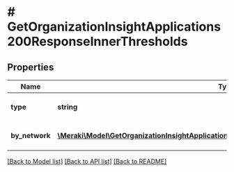 # # GetOrganizationInsightApplications200ResponseInnerThresholds

## Properties

Name | Type | Description | Notes
------------ | ------------- | ------------- | -------------
**type** | **string** | Threshold type (static or smart) | [optional]
**by_network** | [**\Meraki\Model\GetOrganizationInsightApplications200ResponseInnerThresholdsByNetworkInner[]**](GetOrganizationInsightApplications200ResponseInnerThresholdsByNetworkInner.md) | Threshold for each network | [optional]

[[Back to Model list]](../../README.md#models) [[Back to API list]](../../README.md#endpoints) [[Back to README]](../../README.md)
